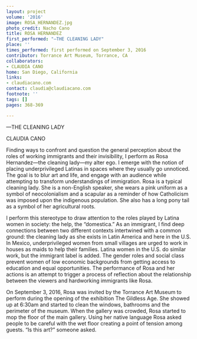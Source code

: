 ```yaml
---
layout: project
volume: '2016'
image: ROSA_HERNANDEZ.jpg
photo_credit: Nacho Cano
title: ROSA HERNANDEZ
first_performed: "—THE CLEANING LADY"
place: ''
times_performed: first performed on September 3, 2016
contributor: Torrance Art Museum, Torrance, CA
collaborators:
- CLAUDIA CANO
home: San Diego, California
links:
- claudiacano.com
contact: claudia@claudiacano.com
footnote: ''
tags: []
pages: 368-369

---
```


—THE CLEANING LADY

CLAUDIA CANO

Finding ways to confront and question the general perception about the roles of working immigrants and their invisibility, I perform as Rosa Hernandez—the cleaning lady—my alter ego. I emerge with the notion of placing underprivileged Latinas in spaces where they usually go unnoticed. The goal is to blur art and life, and engage with an audience while attempting to transform understandings of immigration. Rosa is a typical cleaning lady. She is a non-English speaker, she wears a pink uniform as a symbol of neocolonialism and a scapular as a reminder of how Catholicism was imposed upon the indigenous population. She also has a long pony tail as a symbol of her agricultural roots.

I perform this stereotype to draw attention to the roles played by Latina women in society: the help, the “domestica.” As an immigrant, I find deep connections between two different contexts intertwined with a common ground: the cleaning lady as she exists in Latin America and here in the U.S. In Mexico, underprivileged women from small villages are urged to work in houses as maids to help their families. Latina women in the U.S. do similar work, but the immigrant label is added. The gender roles and social class prevent women of low economic backgrounds from getting access to education and equal opportunities. The performance of Rosa and her actions is an attempt to trigger a process of reflection about the relationship between the viewers and hardworking immigrants like Rosa.

On September 3, 2016, Rosa was invited by the Torrance Art Museum to perform during the opening of the exhibition The Gildless Age. She showed up at 6:30am and started to clean the windows, bathrooms and the perimeter of the museum. When the gallery was crowded, Rosa started to mop the floor of the main gallery. Using her native language Rosa asked people to be careful with the wet floor creating a point of tension among guests. “Is this art?” someone asked.
